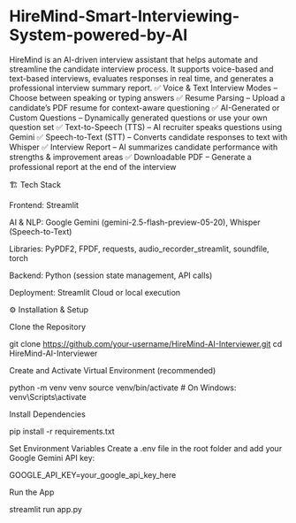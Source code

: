# HireMind-Smart-Interviewing-System-powered-by-AI
HireMind is an AI-driven interview assistant that helps automate and streamline the candidate interview process. It supports voice-based and text-based interviews, evaluates responses in real time, and generates a professional interview summary report.
✅ Voice & Text Interview Modes – Choose between speaking or typing answers
✅ Resume Parsing – Upload a candidate’s PDF resume for context-aware questioning
✅ AI-Generated or Custom Questions – Dynamically generated questions or use your own question set
✅ Text-to-Speech (TTS) – AI recruiter speaks questions using Gemini
✅ Speech-to-Text (STT) – Converts candidate responses to text with Whisper
✅ Interview Report – AI summarizes candidate performance with strengths & improvement areas
✅ Downloadable PDF – Generate a professional report at the end of the interview

🏗️ Tech Stack

Frontend: Streamlit

AI & NLP: Google Gemini (gemini-2.5-flash-preview-05-20), Whisper (Speech-to-Text)

Libraries: PyPDF2, FPDF, requests, audio_recorder_streamlit, soundfile, torch

Backend: Python (session state management, API calls)

Deployment: Streamlit Cloud or local execution

⚙️ Installation & Setup

Clone the Repository

git clone https://github.com/your-username/HireMind-AI-Interviewer.git
cd HireMind-AI-Interviewer

Create and Activate Virtual Environment (recommended)

python -m venv venv
source venv/bin/activate   # On Windows: venv\Scripts\activate


Install Dependencies

pip install -r requirements.txt


Set Environment Variables
Create a .env file in the root folder and add your Google Gemini API key:

GOOGLE_API_KEY=your_google_api_key_here


Run the App

streamlit run app.py
